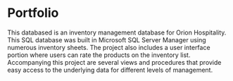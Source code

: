 # Portfolio
This databased is an inventory management database for Orion Hospitality. This SQL database was built in Microsoft SQL Server Manager using numerous inventory sheets.
The project also includes a user interface portion where users can rate the products on the inventory list.
Accompanying this project are several views and procedures that provide easy access to the underlying data for different levels of management.

